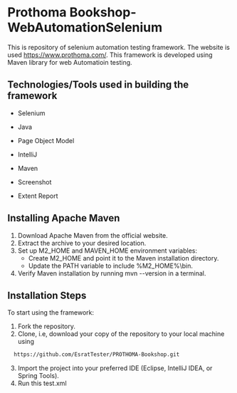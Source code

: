 # Prothoma Bookshop-WebAutomationSelenium

This is repository of selenium automation testing framework. The website is used https://www.prothoma.com/. This framework is developed using Maven library  for web Automatioin testing.

## Technologies/Tools used in building the framework

- Selenium

- Java

- Page Object Model

- IntelliJ

- Maven

- Screenshot

- Extent Report

## Installing Apache Maven

1. Download Apache Maven from the official website.
2. Extract the archive to your desired location.
3. Set up M2_HOME and MAVEN_HOME environment variables:
   - Create M2_HOME and point it to the Maven installation directory.
   - Update the PATH variable to include %M2_HOME%\bin.
4. Verify Maven installation by running mvn --version in a terminal.

 ## Installation Steps
 To start using the framework:

1. Fork the repository.
2. Clone, i.e, download your copy of the repository to your local machine using
```bash
  https://github.com/EsratTester/PROTHOMA-Bookshop.git
```
3. Import the project into your preferred IDE (Eclipse, IntelliJ IDEA, or Spring Tools).
4. Run this test.xml 
    
 

 
